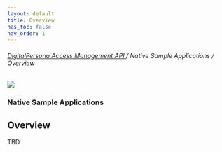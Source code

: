 ```yaml
---
layout: default
title: Overview
has_toc: false  
nav_order: 1
---
```



###### [DigitalPersona Access Management API ](https://lenhodgeman.github.io/digitalpersona-access-management-api/)/ Native Sample Applications / Overview  

![](docs/assets/HID-DPAM-native-sample.png)  
### Native Sample Applications
## Overview

TBD
